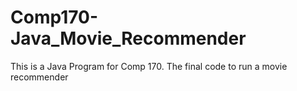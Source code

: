 # Comp170-Java_Movie_Recommender
This is a Java Program for Comp 170. The final code to run a movie recommender
